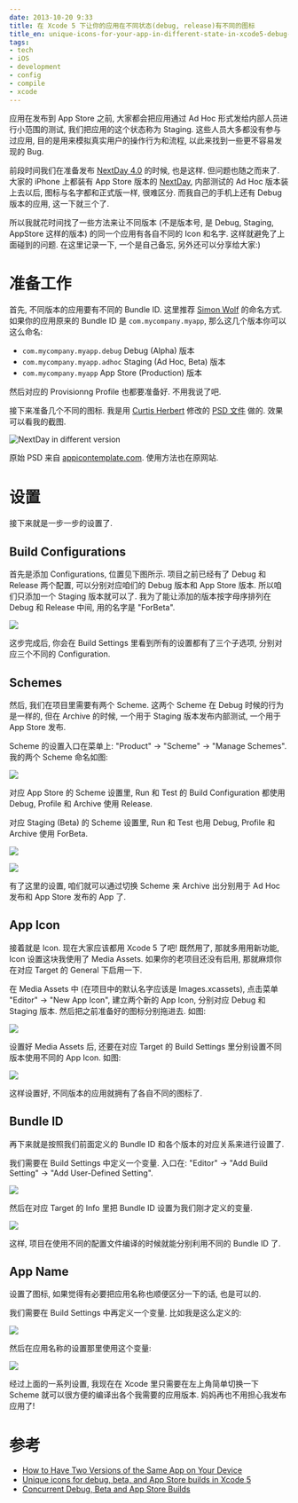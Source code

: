 ```yaml
---
date: 2013-10-20 9:33
title: 在 Xcode 5 下让你的应用在不同状态(debug, release)有不同的图标
title_en: unique-icons-for-your-app-in-different-state-in-xcode5-debug-release
tags:
- tech
- iOS
- development
- config
- compile
- xcode
---
```


应用在发布到 App Store 之前, 大家都会把应用通过 Ad Hoc 形式发给内部人员进行小范围的测试, 我们把应用的这个状态称为 Staging. 这些人员大多都没有参与过应用, 目的是用来模拟真实用户的操作行为和流程, 以此来找到一些更不容易发现的 Bug.

前段时间我们在准备发布 [NextDay 4.0](https://itunes.apple.com/app/nextday/id491352621?mt=8) 的时候, 也是这样. 但问题也随之而来了. 大家的 iPhone 上都装有 App Store 版本的 [NextDay](https://itunes.apple.com/app/nextday/id491352621?mt=8), 内部测试的 Ad Hoc 版本装上去以后, 图标与名字都和正式版一样, 很难区分. 而我自己的手机上还有 Debug 版本的应用, 这一下就三个了.

所以我就花时间找了一些方法来让不同版本 (不是版本号, 是 Debug, Staging, AppStore 这样的版本) 的同一个应用有各自不同的 Icon 和名字. 这样就避免了上面碰到的问题. 在这里记录一下, 一个是自己备忘, 另外还可以分享给大家:)

# 准备工作 #

首先, 不同版本的应用要有不同的 Bundle ID. 这里推荐 [Simon Wolf](http://swwritings.com) 的命名方式. 如果你的应用原来的 Bundle ID 是 ```com.mycompany.myapp```, 那么这几个版本你可以这么命名:

* ```com.mycompany.myapp.debug``` Debug (Alpha) 版本
* ```com.mycompany.myapp.adhoc``` Staging (Ad Hoc, Beta) 版本
* ```com.mycompany.myapp``` App Store (Production) 版本

然后对应的 Provisionng Profile 也都要准备好. 不用我说了吧.

接下来准备几个不同的图标. 我是用 [Curtis Herbert](http://blog.consumedbycode.com/) 修改的 [PSD 文件](https://s3.amazonaws.com/consumedbycode/downloads/Icons+Template.zip) 做的.  效果可以看我的截图.

![NextDay in different version](http://nickcheng-blog.u.qiniudn.com/20131020/01.PNG)

原始 PSD 来自 [appicontemplate.com](http://appicontemplate.com). 使用方法也在原网站.

# 设置 #

接下来就是一步一步的设置了.

## Build Configurations ##

首先是添加 Configurations, 位置见下图所示. 项目之前已经有了 Debug 和 Release 两个配置, 可以分别对应咱们的 Debug 版本和 App Store 版本. 所以咱们只添加一个 Staging 版本就可以了. 我为了能让添加的版本按字母序排列在 Debug 和 Release 中间, 用的名字是 "ForBeta".

![](http://nickcheng-blog.u.qiniudn.com/20131020/02.png)

这步完成后, 你会在 Build Settings 里看到所有的设置都有了三个子选项, 分别对应三个不同的 Configuration.

## Schemes ##

然后, 我们在项目里需要有两个 Scheme. 这两个 Scheme 在 Debug 时候的行为是一样的, 但在 Archive 的时候, 一个用于 Staging 版本发布内部测试, 一个用于 App Store 发布. 

Scheme 的设置入口在菜单上: "Product" -> "Scheme" -> "Manage Schemes". 我的两个 Scheme 命名如图: 

![](http://nickcheng-blog.u.qiniudn.com/20131020/03.png)

对应 App Store 的 Scheme 设置里, Run 和 Test 的 Build Configuration 都使用 Debug, Profile 和 Archive 使用 Release.

对应 Staging (Beta) 的 Scheme 设置里, Run 和 Test 也用 Debug, Profile 和 Archive 使用 ForBeta.

![](http://nickcheng-blog.u.qiniudn.com/20131020/04.png)

![](http://nickcheng-blog.u.qiniudn.com/20131020/05.png)

有了这里的设置, 咱们就可以通过切换 Scheme 来 Archive 出分别用于 Ad Hoc 发布和 App Store 发布的 App 了.

## App Icon ##

接着就是 Icon. 现在大家应该都用 Xcode 5 了吧! 既然用了, 那就多用用新功能, Icon 设置这块我使用了 Media Assets. 如果你的老项目还没有启用, 那就麻烦你在对应 Target 的 General 下启用一下.

在 Media Assets 中 (在项目中的默认名字应该是 Images.xcassets), 点击菜单 "Editor" -> "New App Icon", 建立两个新的 App Icon, 分别对应 Debug 和 Staging 版本. 然后把之前准备好的图标分别拖进去. 如图:

![](http://nickcheng-blog.u.qiniudn.com/20131020/06.png)

设置好 Media Assets 后, 还要在对应 Target 的 Build Settings 里分别设置不同版本使用不同的 App Icon. 如图:

![](http://nickcheng-blog.u.qiniudn.com/20131020/07.png)

这样设置好, 不同版本的应用就拥有了各自不同的图标了.

## Bundle ID ##

再下来就是按照我们前面定义的 Bundle ID 和各个版本的对应关系来进行设置了.

我们需要在 Build Settings 中定义一个变量. 入口在: "Editor" -> "Add Build Setting" -> "Add User-Defined Setting".

![](http://nickcheng-blog.u.qiniudn.com/20131020/08.png)

然后在对应 Target 的 Info 里把 Bundle ID 设置为我们刚才定义的变量.

![](http://nickcheng-blog.u.qiniudn.com/20131020/09.png)

这样, 项目在使用不同的配置文件编译的时候就能分别利用不同的 Bundle ID 了.

## App Name ##

设置了图标, 如果觉得有必要把应用名称也顺便区分一下的话, 也是可以的.

我们需要在 Build Settings 中再定义一个变量. 比如我是这么定义的:

![](http://nickcheng-blog.u.qiniudn.com/20131020/10.png)

然后在应用名称的设置那里使用这个变量:

![](http://nickcheng-blog.u.qiniudn.com/20131020/11.png)

经过上面的一系列设置, 我现在在 Xcode 里只需要在左上角简单切换一下 Scheme 就可以很方便的编译出各个我需要的应用版本. 妈妈再也不用担心我发布应用了!

# 参考 #

* [How to Have Two Versions of the Same App on Your Device](http://nilsou.com/blog/2013/07/29/how-to-have-two-versions-of-the-same-app-on-your-device/)
* [Unique icons for debug, beta, and App Store builds in Xcode 5](http://blog.consumedbycode.com/unique-icons-for-debug-beta-and-app-store-builds-in-xcode-5)
* [Concurrent Debug, Beta and App Store Builds](http://swwritings.com/post/2013-05-20-concurrent-debug-beta-app-store-builds)
